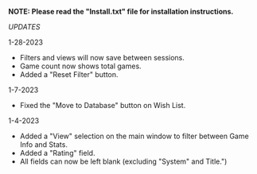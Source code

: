 <b>NOTE: Please read the "Install.txt" file for installation instructions.</b>

*UPDATES*

1-28-2023
- Filters and views will now save between sessions.
- Game count now shows total games.
- Added a "Reset Filter" button.

1-7-2023
- Fixed the "Move to Database" button on Wish List.

1-4-2023
- Added a "View" selection on the main window to filter between Game Info and Stats.
- Added a "Rating" field.
- All fields can now be left blank (excluding "System" and Title.")
